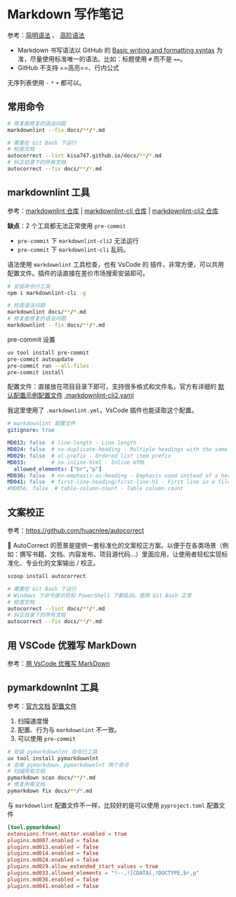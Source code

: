 # Markdown 写作笔记

参考：[简明语法](https://www.zybuluo.com/mdeditor?url=https://www.zybuluo.com/static/editor/md-help.markdown) 、 [高阶语法](https://www.zybuluo.com/mdeditor?url=https://www.zybuluo.com/static/editor/md-help.markdown#cmd-markdown-%E9%AB%98%E9%98%B6%E8%AF%AD%E6%B3%95%E6%89%8B%E5%86%8C)

* Markdown 书写语法以 GitHub 的 [Basic writing and formatting syntax](https://docs.github.com/en/get-started/writing-on-github/getting-started-with-writing-and-formatting-on-github/basic-writing-and-formatting-syntax) 为准，尽量使用标准唯一的语法。比如：标题使用 `#` 而不是 `==`。
* GitHub 不支持 ==高亮==、行内公式

无序列表使用 `-` `*` `+` 都可以。

## 常用命令

```sh
# 修复能修复的语法问题
markdownlint --fix docs/**/*.md

# 需要在 Git Bash 下运行
# 检查文档
autocorrect --lint kisa747.github.io/docs/**/*.md
# 纠正目录下的所有文档
autocorrect --fix docs/**/*.md
```

## markdownlint 工具

参考：[markdownlint 仓库](https://github.com/DavidAnson/markdownlint) | [markdownlint-cli 仓库](https://github.com/igorshubovych/markdownlint-cli) | [markdownlint-cli2 仓库](https://github.com/DavidAnson/markdownlint-cli2)

**缺点**：2 个工具都无法正常使用 `pre-commit` 

* `pre-commit` 下 `markdownlint-cli2` 无法运行
* `pre-commit` 下 `markdownlint-cli` 乱码。

语法使用 `markdownlint` 工具检查，也有 VsCode 的 插件，非常方便，可以共用配置文件。插件的话直接在差价市场搜索安装即可。

```sh
# 安装命令行工具
npm i markdownlint-cli -g

# 检查语法问题
markdownlint docs/**/*.md
# 修复能修复的语法问题
markdownlint --fix docs/**/*.md
```

pre-commit 设置

```sh
uv tool install pre-commit
pre-commit autoupdate
pre-commit run --all-files
pre-commit install
```

配置文件：直接放在项目目录下即可，支持很多格式和文件名，官方有详细的 [默认配置示例配置文件](https://github.com/DavidAnson/markdownlint/blob/v0.32.1/schema/.markdownlint.yaml) [.markdownlint-cli2.yaml](https://github.com/DavidAnson/markdownlint-cli2/blob/main/test/markdownlint-cli2-yaml-example/.markdownlint-cli2.yaml)

我这里使用了 `.markdownlint.yml`，VsCode 插件也能读取这个配置。

```yaml
# markdownlint 配置文件
gitignore: true

MD013: false  # line-length - Line length
MD024: false  # no-duplicate-heading - Multiple headings with the same content
MD029: false  # ol-prefix - Ordered list item prefix
MD033:        # no-inline-html - Inline HTML
  allowed_elements: ["br","p"]
MD036: false  # no-emphasis-as-heading - Emphasis used instead of a heading
MD041: false  # first-line-heading/first-line-h1 - First line in a file should be a top-level heading
#MD056: false  # table-column-count - Table column count
```

## 文案校正

参考：<https://github.com/huacnlee/autocorrect>

🎯 AutoCorrect 的愿景是提供一套标准化的文案校正方案。以便于在各类场景（例如：撰写书籍、文档、内容发布、项目源代码...）里面应用，让使用者轻松实现标准化、专业化的文案输出 / 校正。

```sh
scoop install autocorrect

# 需要在 Git Bash 下运行
# Windows 下命令提示符和 PowerShell 下都乱码，使用 Git Bash 正常
# 检查文档
autocorrect --lint docs/**/*.md
# 纠正目录下的所有文档
autocorrect --fix docs/**/*.md
```

## 用 VSCode 优雅写 MarkDown

参考：[用 VsCode 优雅写 MarkDown](https://www.cnblogs.com/fanxiaozao/p/18578845)

## pymarkdownlnt 工具

参考：[官方文档](https://pymarkdown.readthedocs.io/en/latest/)  [配置文件](https://application-properties.readthedocs.io/en/latest/file-types/#configuration-file-types)

1. 扫描速度慢
2. 配置、行为与 `markdownlint` 不一致。
3. 可以使用 `pre-commit`

```sh
# 安装 pymarkdownlnt 命令行工具
uv tool install pymarkdownlnt
# 会有 pymarkdown、pymarkdownlnt 两个命令
# 扫描所有文档
pymarkdown scan docs/**/*.md
# 修复所有文档
pymarkdown fix docs/**/*.md
```

与 `markdownlint` 配置文件不一样，比较好的是可以使用 `pyproject.toml` 配置文件

```toml
[tool.pymarkdown]
extensions.front-matter.enabled = true
plugins.md007.enabled = false
plugins.md013.enabled = false
plugins.md014.enabled = false
plugins.md024.enabled = false
plugins.md029.allow_extended_start_values = true
plugins.md033.allowed_elements = "!--,![CDATA[,!DOCTYPE,br,p"
plugins.md036.enabled = false
plugins.md041.enabled = false
```
